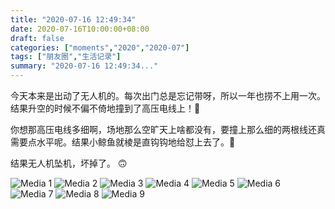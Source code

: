 ```yaml
---
title: "2020-07-16 12:49:34"
date: 2020-07-16T10:00:00+08:00
draft: false
categories: ["moments","2020","2020-07"]
tags: ["朋友圈","生活记录"]
summary: "2020-07-16 12:49:34..."
---
```


今天本来是出动了无人机的。每次出门总是忘记带呀，所以一年也捞不上用一次。结果升空的时候不偏不倚地撞到了高压电线上！🤣 

你想那高压电线多细啊，场地那么空旷天上啥都没有，要撞上那么细的两根线还真需要点水平呢。结果小鲸鱼就棱是直钩钩地给怼上去了。🤪

结果无人机坠机，坏掉了。 🙃

![Media 1](/Moments/photos/2020-07-16/202007161249340.jpg)
![Media 2](/Moments/photos/2020-07-16/202007161249341.jpg)
![Media 3](/Moments/photos/2020-07-16/202007161249342.jpg)
![Media 4](/Moments/photos/2020-07-16/202007161249343.jpg)
![Media 5](/Moments/photos/2020-07-16/202007161249344.jpg)
![Media 6](/Moments/photos/2020-07-16/202007161249345.jpg)
![Media 7](/Moments/photos/2020-07-16/202007161249346.jpg)
![Media 8](/Moments/photos/2020-07-16/202007161249347.jpg)
![Media 9](/Moments/photos/2020-07-16/202007161249348.jpg)

